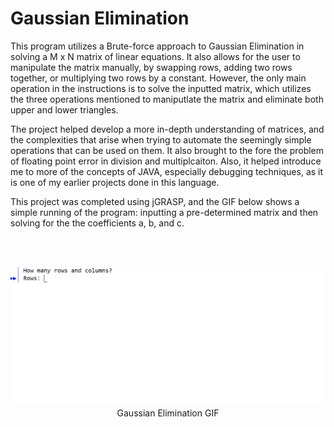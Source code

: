 # Gaussian Elimination

This program utilizes a Brute-force approach to Gaussian Elimination in solving a M x N matrix of linear equations. It also allows for the user to manipulate the matrix manually,
by swapping rows, adding two rows together, or multiplying two rows by a constant. However, the only main operation in the instructions is to solve the inputted matrix, which 
utilizes the three operations mentioned to maniputlate the matrix and eliminate both upper and lower triangles.

The project helped develop a more in-depth understanding of matrices, and the complexities that arise when trying to automate the seemingly simple operations that can be used on
them. It also brought to the fore the problem of floating point error in division and multiplcaiton. Also, it helped introduce me to more of the concepts of JAVA, especially
debugging techniques, as it is one of my earlier projects done in this language.

This project was completed using jGRASP, and the GIF below shows a simple running of the program: inputting a pre-determined matrix and then solving for the the coefficients a,
b, and c.

<br>
<br>

<p align="center">
  <img src="gaussSolve.gif" width="800">
      <br>
      Gaussian Elimination GIF
</p>
